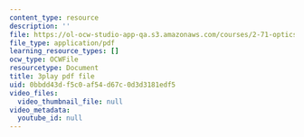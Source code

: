```yaml
---
content_type: resource
description: ''
file: https://ol-ocw-studio-app-qa.s3.amazonaws.com/courses/2-71-optics-spring-2009/0bbdd43df5c0af54d67c0d3d3181edf5_jKHejk45Sg.pdf
file_type: application/pdf
learning_resource_types: []
ocw_type: OCWFile
resourcetype: Document
title: 3play pdf file
uid: 0bbdd43d-f5c0-af54-d67c-0d3d3181edf5
video_files:
  video_thumbnail_file: null
video_metadata:
  youtube_id: null
---
```

